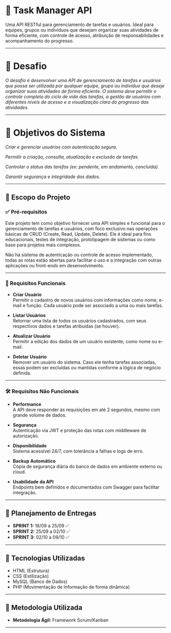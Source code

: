 # 📝 Task Manager API

Uma API RESTful para gerenciamento de tarefas e usuários. Ideal para equipes, grupos ou indivíduos que desejam organizar suas atividades de forma eficiente, com controle de acesso, atribuição de responsabilidades e acompanhamento do progresso.

---

# 🧠 Desafio
*O desafio é desenvolver uma API de gerenciamento de tarefas e usuários que possa ser utilizada por qualquer equipe, grupo ou indivíduo que deseje organizar suas atividades de forma eficiente. O sistema deve permitir o controle completo do ciclo de vida das tarefas, a gestão de usuários com diferentes níveis de acesso e a visualização clara do progresso das atividades.*

---

# 🎯 Objetivos do Sistema
*Criar e gerenciar usuários com autenticação segura.*

*Permitir a criação, consulta, atualização e exclusão de tarefas.*

*Controlar o status das tarefas (ex: pendente, em andamento, concluída).*

*Garantir segurança e integridade dos dados.*

---

## 📌 Escopo do Projeto

### ✅ Pré-requisitos

Este projeto tem como objetivo fornecer uma API simples e funcional para o gerenciamento de tarefas e usuários, com foco exclusivo nas operações básicas de CRUD (Create, Read, Update, Delete). Ele é ideal para fins educacionais, testes de integração, prototipagem de sistemas ou como base para projetos mais complexos.

Não há sistema de autenticação ou controle de acesso implementado, todas as rotas estão abertas para facilitar o uso e a integração com outras aplicações ou front-ends em desenvolvimento.

---

### 🔧 Requisitos Funcionais

- **Criar Usuário**  
  Permitir o cadastro de novos usuários com informações como nome, e-mail e função. Cada usuário pode ser associado a uma ou mais tarefas.

- **Listar Usuários**  
  Retornar uma lista de todos os usuários cadastrados, com seus respectivos dados e tarefas atribuídas (se houver).

- **Atualizar Usuário**  
  Permitir a edição dos dados de um usuário existente, como nome ou e-mail.

- **Deletar Usuário**  
  Remover um usuário do sistema. Caso ele tenha tarefas associadas, essas podem ser excluídas ou mantidas conforme a lógica de negócio definida.

---

### 🛠️ Requisitos Não Funcionais

- **Performance**  
  A API deve responder às requisições em até 2 segundos, mesmo com grande volume de dados.

- **Segurança**  
  Autenticação via JWT e proteção das rotas com middleware de autorização.

- **Disponibilidade**  
  Sistema acessível 24/7, com tolerância a falhas e logs de erro.

- **Backup Automático**  
  Cópia de segurança diária do banco de dados em ambiente externo ou cloud.

- **Usabilidade da API**  
  Endpoints bem definidos e documentados com Swagger para facilitar integração.

---

## 📅 Planejamento de Entregas  

- **SPRINT 1:** 18/09 a 25/09 ✅  
- **SPRINT 2:** 25/09 a 02/10 ✅  
- **SPRINT 3:** 02/10 a 09/10 ✅

---

## 🚀 Tecnologias Utilizadas

- HTML (Estrutura)
- CSS (Estilização)
- MySQL (Banco de Dados)
- PHP (Movimentação de Informação de forma dinâmica)

---

## 📂 Metodologia Utilizada  

- **Metodologia Ágil:** Framework Scrum/Kanban</a>

---



